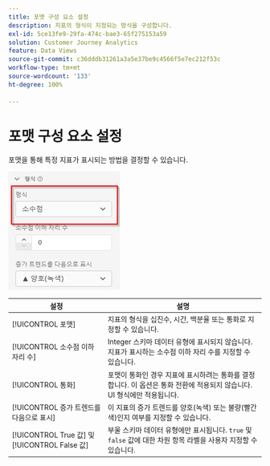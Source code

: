```yaml
---
title: 포맷 구성 요소 설정
description: 지표의 형식이 지정되는 방식을 구성합니다.
exl-id: 5ce13fe9-29fa-474c-bae3-65f275153a59
solution: Customer Journey Analytics
feature: Data Views
source-git-commit: c36dddb31261a3a5e37be9c4566f5e7ec212f53c
workflow-type: tm+mt
source-wordcount: '133'
ht-degree: 100%

---
```


# 포맷 구성 요소 설정

포맷을 통해 특정 지표가 표시되는 방법을 결정할 수 있습니다.

![포맷 설정](../assets/format-settings.png)

| 설정 | 설명 |
| --- | --- |
| [!UICONTROL 포맷] | 지표의 형식을 십진수, 시간, 백분율 또는 통화로 지정할 수 있습니다. |
| [!UICONTROL 소수점 이하 자리 수] | Integer 스키마 데이터 유형에 표시되지 않습니다. 지표가 표시하는 소수점 이하 자리 수를 지정할 수 있습니다. |
| [!UICONTROL 통화] | 포맷이 통화인 경우 지표에 표시하려는 통화를 결정합니다. 이 옵션은 통화 전환에 적용되지 않습니다. UI 형식에만 적용됩니다. |
| [!UICONTROL 증가 트렌드를 다음으로 표시] | 이 지표의 증가 트렌드를 양호(녹색) 또는 불량(빨간색)인지 여부를 지정할 수 있습니다. |
| [!UICONTROL True 값] 및 [!UICONTROL False 값] | 부울 스키마 데이터 유형에만 표시됩니다. `true` 및 `false` 값에 대한 차원 항목 라벨을 사용자 지정할 수 있습니다. |
